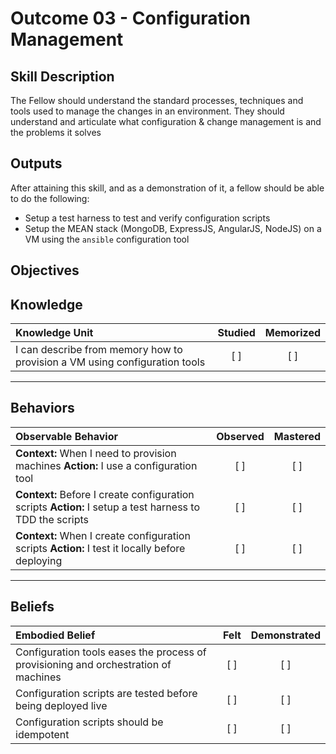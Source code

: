 # Outcome 03 - Configuration Management

Skill Description
-----------------
The Fellow should understand the standard processes, techniques and tools used to manage the changes in an environment. They should understand and articulate what configuration & change management is and the problems it solves


Outputs
-------
After attaining this skill, and as a demonstration of it, a fellow should be able to do the following:

- Setup a test harness to test and verify configuration scripts
- Setup the MEAN stack (MongoDB, ExpressJS, AngularJS, NodeJS) on a VM using the `ansible` configuration tool


**Objectives**
--------------

## **Knowledge**

| Knowledge Unit   |      Studied      | Memorized |
|:-----------------|:-----------------:|:---------:|
| I can describe from memory how to provision a VM using configuration tools | [ ] | [ ] |


----------------


## **Behaviors**

| Observable Behavior   |      Observed      | Mastered |
|:----------------------|:------------------:|:--------:|
| **Context:** When I need to provision machines **Action:** I use a configuration tool | [ ] | [ ]  |
| **Context:** Before I create configuration scripts **Action:** I setup a test harness to TDD the scripts | [ ] | [ ]  |
| **Context:** When I create configuration scripts **Action:** I test it locally before deploying | [ ] | [ ] |


--------------


## **Beliefs**

| Embodied Belief   |      Felt          | Demonstrated |
|:------------------|:------------------:|:------------:|
| Configuration tools eases the process of provisioning and orchestration of machines | [ ] | [ ] |
| Configuration scripts are tested before being deployed live | [ ] | [ ] |
| Configuration scripts should be idempotent | [ ] | [ ] |
